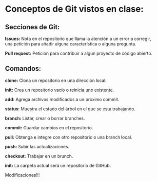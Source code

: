 # Conceptos de Git vistos en clase:

## Secciones de Git:

**Issues:** Nota en el repositorio que llama la atención a un error a corregir, una petición para añadir alguna característica o alguna pregunta.

**Pull request:** Petición para contribuir a algún proyecto de código abierto.

## Comandos:

**clone:** Clona un repositorio en una dirección local.

**init:** Crea un repositorio vacío o reinicia uno existente.

**add:** Agrega archivos modificados a un proximo commit.

**status:** Muestra el estado del árbol en el que se esta trabajando.

**branch:** Listar, crear o borrar branches.

**commit:** Guardar cambios en el repositorio.  

**pull:** Obtenga e integre con otro repositorio o una branch local.

**push:** Subir las actualizaciones.

**checkout:** Trabajar en un brunch.

**init:** La carpeta actual será un repositorio de GitHub.

Modificaciones!!!
